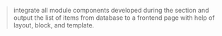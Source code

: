 > integrate all module components developed during the section and output the list of items from database to a frontend page with help of layout, block, and template.